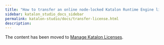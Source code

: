 ```yaml
---
title: "How to transfer an online node-locked Katalon Runtime Engine license from one machine to another"
sidebar: katalon_studio_docs_sidebar
permalink: katalon-studio/docs/transfer-license.html
description:
---
```

The content has been moved to [Manage Katalon Licenses](https://docs.katalon.com/katalon-studio/docs/license-management.html).